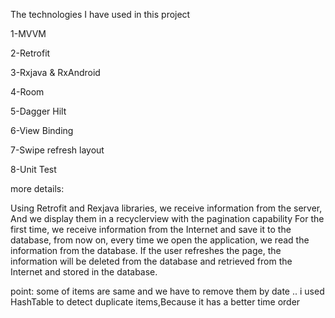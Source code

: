 


The technologies I have used in this project

1-MVVM

2-Retrofit

3-Rxjava & RxAndroid

4-Room

5-Dagger Hilt

6-View Binding

7-Swipe refresh layout

8-Unit Test
 
more details:

Using Retrofit and Rexjava libraries, we receive information from the server, And we display them in a recyclerview with the pagination capability
For the first time, we receive information from the Internet and save it to the database, from now on, every time we open the application, we read the information from the database.
If the user refreshes the page, the information will be deleted from the database and retrieved from the Internet and stored in the database.

point: some of items are same and we have to remove them by date .. i used HashTable to detect  duplicate items,Because it has a better time order
